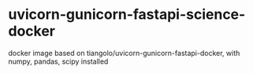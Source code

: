 # uvicorn-gunicorn-fastapi-science-docker
docker image based on tiangolo/uvicorn-gunicorn-fastapi-docker, with numpy, pandas, scipy installed
